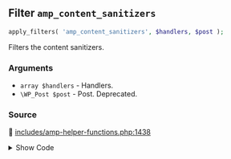 ## Filter `amp_content_sanitizers`

```php
apply_filters( 'amp_content_sanitizers', $handlers, $post );
```

Filters the content sanitizers.

### Arguments

* `array $handlers` - Handlers.
* `\WP_Post $post` - Post. Deprecated.

### Source

:link: [includes/amp-helper-functions.php:1438](/includes/amp-helper-functions.php#L1438)

<details>
<summary>Show Code</summary>

```php
$sanitizers = apply_filters( 'amp_content_sanitizers', $sanitizers, $post );
```

</details>
